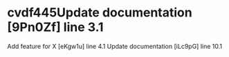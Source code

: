 # cvdf445Update documentation [9Pn0Zf] line 3.1
Add feature for X [eKgw1u] line 4.1
Update documentation [iLc9pG] line 10.1
